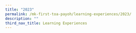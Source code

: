 ```yaml
---
title: "2023"
permalink: /mk-first-toa-payoh/learning-experiences/2023/
description: ""
third_nav_title: Learning Experiences
---
```

